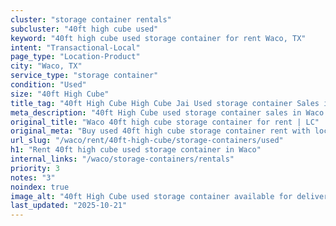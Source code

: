 ```yaml
---
cluster: "storage container rentals"
subcluster: "40ft high cube used"
keyword: "40ft high cube used storage container for rent Waco, TX"
intent: "Transactional-Local"
page_type: "Location-Product"
city: "Waco, TX"
service_type: "storage container"
condition: "Used"
size: "40ft High Cube"
title_tag: "40ft High Cube High Cube Jai Used storage container Sales in Waco | LC Container"
meta_description: "40ft High Cube used storage container sales in Waco. High cube containers with extra height. Fast delivery, competitive pricing. Serving storage containers area. Quote ID: IV8. Call (214) 524-4168 for your free quote today."
original_title: "Waco 40ft high cube storage container for rent | LC"
original_meta: "Buy used 40ft high cube storage container rent with local delivery in Waco, TX. LC Container — local Since 2003. Request a fast quote today."
url_slug: "/waco/rent/40ft-high-cube/storage-containers/used"
h1: "Rent 40ft high cube used storage container in Waco"
internal_links: "/waco/storage-containers/rentals"
priority: 3
notes: "3"
noindex: true
image_alt: "40ft High Cube used storage container available for delivery in Waco"
last_updated: "2025-10-21"
---
```


<!-- TODO: Add unique city/inventory copy, images, and internal links here. -->
